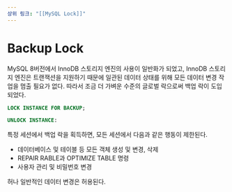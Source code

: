 ```yaml
---
상위 링크: "[[MySQL Lock]]"
---
```

# Backup Lock
MySQL 8버전에서 InnoDB 스토리지 엔진의 사용이 일반화가 되었고, InnoDB 스토리지 엔진은 트랜잭션을 지원하기 때문에 일관된 데이터 상태를 위해 모든 데이터 변경 작업을 멈출 필요가 없다. 따라서 조금 더 가벼운 수준의 글로벌 락으로써 백업 락이 도입되었다.

```sql
LOCK INSTANCE FOR BACKUP;

UNLOCK INSTANCE:
```

특정 세션에서 백업 락을 획득하면, 모든 세션에서 다음과 같은 행동이 제한된다.
* 데이터베이스 및 테이블 등 모든 객체 생성 및 변경, 삭제
* REPAIR RABLE과 OPTIMIZE TABLE 명령
* 사용자 관리 및 비밀번호 변경

허나 일반적인 데이터 변경은 허용된다.